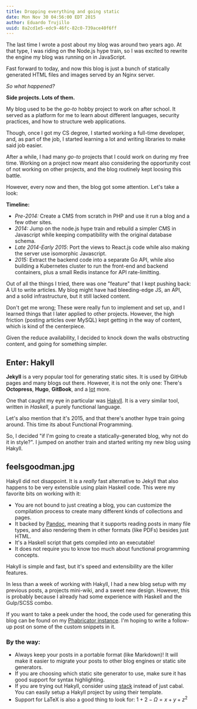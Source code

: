 ```yaml
---
title: Dropping everything and going static
date: Mon Nov 30 04:56:00 EDT 2015
author: Eduardo Trujillo
uuid: 8a2cd1e5-edc9-46fc-82c0-739ace40f6ff
---
```


The last time I wrote a post about my blog was around two years ago.
At that type, I was riding on the Node.js hype train, so I was excited
to rewrite the engine my blog was running on in JavaScript.

Fast forward to today, and now this blog is just a bunch of statically
generated HTML files and images served by an Nginx server.

_So what happened?_

**Side projects. Lots of them.**

My blog used to be the _go-to_ hobby project to work on after school.
It served as a platform for me to learn about different languages,
security practices, and how to structure web applications.

Though, once I got my CS degree, I started working a full-time
developer, and, as part of the job, I started learning a lot and 
writing libraries to make said job easier.

After a while, I had many _go-to_ projects that I could work on during
my free time. Working on a project now meant also considering the
opportunity cost of not working on other projects, and the blog
routinely kept loosing this battle.

However, every now and then, the blog got some attention. Let's take a
look:

**Timeline:**

- _Pre-2014:_ Create a CMS from scratch in PHP and use it run a blog 
and a few other sites.
- _2014:_ Jump on the node.js hype train and rebuild a simpler CMS in 
Javascript while keeping compatibility with the original database 
schema.
- _Late 2014-Early 2015_: Port the views to React.js code while also 
making the server use isomorphic Javascript.
- _2015:_ Extract the backend code into a separate Go API, while also 
building a Kubernetes cluster to run the front-end and backend 
containers, plus a small Redis instance for API rate-limitting.

Out of all the things I tried, there was one "feature" that I kept
pushing back: A UI to write articles. My blog might have had 
bleeding-edge JS, an API, and a solid infrastructure, but it still
lacked content.

Don't get me wrong; These were really fun to implement and set up, and
I learned things that I later applied to other projects. However, the
high friction (posting articles over MySQL) kept getting in the way of
content, which is kind of the centerpiece.

Given the reduce availability, I decided to knock down the walls
obstructing content, and going for something simpler.

## Enter: Hakyll

**Jekyll** is a very popular tool for generating static sites. It is 
used by GitHub pages and many blogs out there. However, it is not the
only one: There's **Octopress**, **Hugo**, **GitBook**, and a [lot][1]
more.

One that caught my eye in particular was [Hakyll][3]. It is a very
similar tool, written in _Haskell_, a purely functional language.

Let's also mention that it's 2015, and that there's another hype train 
going around. This time its about Functional Programming.

So, I decided "if I'm going to create a statically-generated blog, why
not do it in style?". I jumped on another train and started writing my
new blog using Hakyll.

## feelsgoodman.jpg

Hakyll did not disappoint. It is a _really_ fast alternative to Jekyll
that also happens to be very extensible using plain Haskell code. This
were my favorite bits on working with it:

- You are not bound to just creating a blog, you can customize the
compilation process to create many different kinds of collections and
pages.
- It backed by [Pandoc][4], meaning that it supports reading posts in 
many file types, and also rendering them in other formats (like PDFs) 
besides just HTML.
- It's a Haskell script that gets compiled into an executable!
- It does not require you to know too much about functional programming
concepts.

<div class="callout-quote">
  Hakyll is simple and fast, but it's speed and extensibility are the 
  killer features.
</div>

In less than a week of working with Hakyll, I had a new blog setup 
with my previous posts, a projects mini-wiki, and a sweet new design.
However, this is probably because I already had some experience with
Haskell and the Gulp/SCSS combo.

If you want to take a peek under the hood, the code used for generating
this blog can be found on my [Phabricator instance][5]. I'm hoping to
write a follow-up post on some of the custom snippets in it.

### By the way:

- Always keep your posts in a portable format (like Markdown)! It will
make it easier to migrate your posts to other blog engines or static
site generators.
- If you are choosing which static site generator to use, make sure it
has good support for syntax highlighting.
- If you are trying out Hakyll, consider using [stack][2] instead of
just cabal. You can easily setup a Hakyll project by using their
template.
- Support for LaTeX is also a good thing to look for: 
$1 + 2 - \Omega = x + y + z^2$

[1]: https://www.staticgen.com/
[2]: https://github.com/commercialhaskell/stack
[3]: http://jaspervdj.be/hakyll/
[4]: http://pandoc.org/
[5]: https://phabricator.chromabits.com/diffusion/B/
